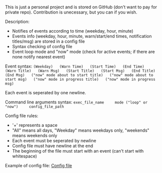 This is just a personal project and is stored on GitHub (don't want to pay for private repo).
Contribution is unecessary, but you can if you wish.

Description:

* Notifies of events according to time (weekday, hour, minute)
* Events info (weekday, hour, minute, warn/start/end times, notification titles/msg) are stored in a config file
* Syntax checking of config file
* Event loop mode and "now" mode (check for active events; if there are none notify nearest event)

Event syntax: `(Weekday)   (Warn Time)   (Start Time)   (End Time)   (Warn Title)   (Warn Msg)   (Start Title)   (Start Msg)   (End Title)   (End Msg)   ("now" mode about to start title)   ("now" mode about to start msg)   ("now" mode in progress title)   ("now" mode in progress msg)`

Each event is seperated by one newline.

Command line arguments syntax: `exec_file_name     mode ("loop" or "now")     config_file_path`

Config file rules:

* '+' represents a space
* "All" means all days, "Weekday" means weekdays only, "weekends" means weekends only
* Each event must be seperated by newline
* Config file must have newline at the end
* The beginning of the file must start with an event (can't start with whitespace)

Example of config file: [Config file](http://s000.tinyupload.com/index.php?file_id=06137321611538773501)
